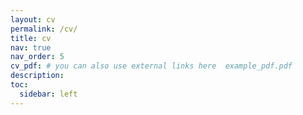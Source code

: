 ```yaml
---
layout: cv
permalink: /cv/
title: cv
nav: true
nav_order: 5
cv_pdf: # you can also use external links here  example_pdf.pdf 
description:
toc:
  sidebar: left
---
```

